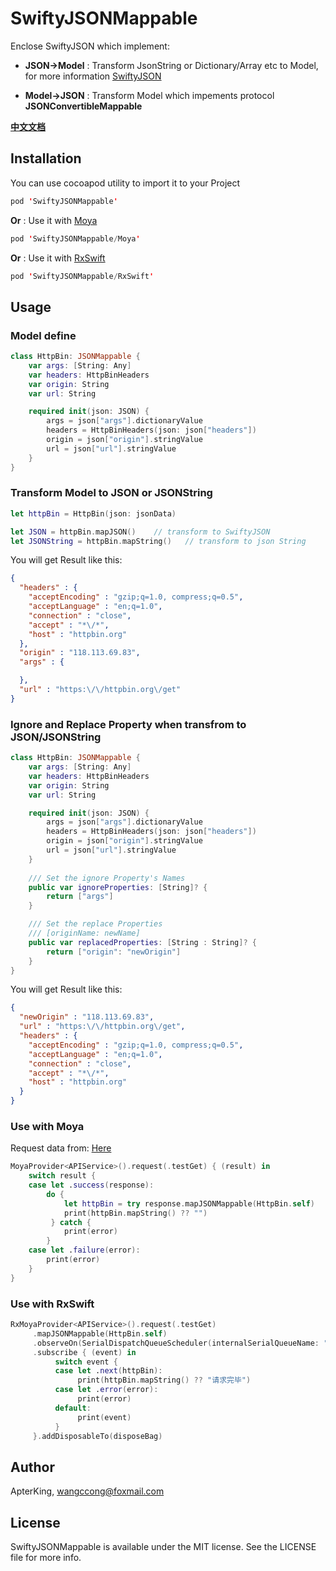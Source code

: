 # SwiftyJSONMappable
Enclose SwiftyJSON which implement: 
 
- **JSON->Model** : Transform JsonString or Dictionary/Array etc to Model, for more information [SwiftyJSON](https://github.com/SwiftyJSON/SwiftyJSON)

- **Model->JSON** : Transform Model which impements protocol **JSONConvertibleMappable**

[**中文文档**](http://www.jianshu.com/p/5a564585e0ea)

## Installation

You can use cocoapod utility to import it to your Project

``` swift
pod 'SwiftyJSONMappable'
```

**Or** : Use it with [Moya](https://github.com/Moya/Moya)

``` swift
pod 'SwiftyJSONMappable/Moya'
```

**Or** : Use it with [RxSwift](https://github.com/ReactiveX/RxSwift)

``` swift
pod 'SwiftyJSONMappable/RxSwift'
```

## Usage

### Model define

``` swift
class HttpBin: JSONMappable {
    var args: [String: Any]
    var headers: HttpBinHeaders
    var origin: String
    var url: String

    required init(json: JSON) {
        args = json["args"].dictionaryValue
        headers = HttpBinHeaders(json: json["headers"])
        origin = json["origin"].stringValue
        url = json["url"].stringValue
    }
}
```

### Transform Model to JSON or JSONString

``` swift
let httpBin = HttpBin(json: jsonData)

let JSON = httpBin.mapJSON()    // transform to SwiftyJSON
let JSONString = httpBin.mapString()   // transform to json String
```

You will get Result like this:

``` json
{
  "headers" : {
    "acceptEncoding" : "gzip;q=1.0, compress;q=0.5",
    "acceptLanguage" : "en;q=1.0",
    "connection" : "close",
    "accept" : "*\/*",
    "host" : "httpbin.org"
  },
  "origin" : "118.113.69.83",
  "args" : {

  },
  "url" : "https:\/\/httpbin.org\/get"
}
```

### Ignore and Replace Property when transfrom to JSON/JSONString

``` swift
class HttpBin: JSONMappable {
    var args: [String: Any]
    var headers: HttpBinHeaders
    var origin: String
    var url: String

    required init(json: JSON) {
        args = json["args"].dictionaryValue
        headers = HttpBinHeaders(json: json["headers"])
        origin = json["origin"].stringValue
        url = json["url"].stringValue
    }
    
    /// Set the ignore Property's Names
    public var ignoreProperties: [String]? {
		return ["args"]
	}

	/// Set the replace Properties
	/// [originName: newName]
	public var replacedProperties: [String : String]? {
		return ["origin": "newOrigin"]
	}
}

```

You will get Result like this:

```  json
{
  "newOrigin" : "118.113.69.83",
  "url" : "https:\/\/httpbin.org\/get",
  "headers" : {
    "acceptEncoding" : "gzip;q=1.0, compress;q=0.5",
    "acceptLanguage" : "en;q=1.0",
    "connection" : "close",
    "accept" : "*\/*",
    "host" : "httpbin.org"
  }
}
```

### Use with Moya

Request data from: [Here](https://httpbin.org/get)

``` swift
MoyaProvider<APIService>().request(.testGet) { (result) in
	switch result {
	case let .success(response):
		do {
            let httpBin = try response.mapJSONMappable(HttpBin.self)
            print(httpBin.mapString() ?? "")
         } catch {
            print(error)
        }
    case let .failure(error):
    	print(error)
    }
}
```

### Use with RxSwift

``` swift
RxMoyaProvider<APIService>().request(.testGet)
     .mapJSONMappable(HttpBin.self)
     .observeOn(SerialDispatchQueueScheduler(internalSerialQueueName: "test"))
     .subscribe { (event) in
          switch event {
          case let .next(httpBin):
               print(httpBin.mapString() ?? "请求完毕")
          case let .error(error):
               print(error)
          default:
               print(event)
          }
     }.addDisposableTo(disposeBag)

```


## Author

ApterKing, wangccong@foxmail.com

## License

SwiftyJSONMappable is available under the MIT license. See the LICENSE file for more info.
